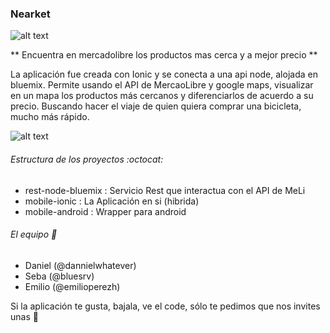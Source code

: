 

### Nearket

![alt text](https://raw.githubusercontent.com/nearket/NearketMvp1/master/logo.png "Nearket App")


** Encuentra en mercadolibre los productos mas cerca y a mejor precio **

La aplicación fue creada con Ionic y se conecta a una api node, alojada en bluemix.
Permite usando el API de MercaoLibre y google maps, visualizar en un mapa
los productos más cercanos y diferenciarlos de acuerdo a su precio.
Buscando hacer el viaje de quien quiera comprar una bicicleta, mucho más rápido.


![alt text](https://raw.githubusercontent.com/nearket/NearketMvp1/master/captura1.jpg "Nearket App")

###### Estructura de los proyectos :octocat:

- rest-node-bluemix : Servicio Rest que interactua con el API de MeLi
- mobile-ionic : La Aplicación en si (hibrida)
- mobile-android : Wrapper para android


###### El equipo :poop:

- Daniel (@dannielwhatever)
- Seba (@bluesrv)
- Emilio (@emilioperezh)


Si la aplicación te gusta, bajala, ve el code, sólo te pedimos que nos invites unas :beer:


